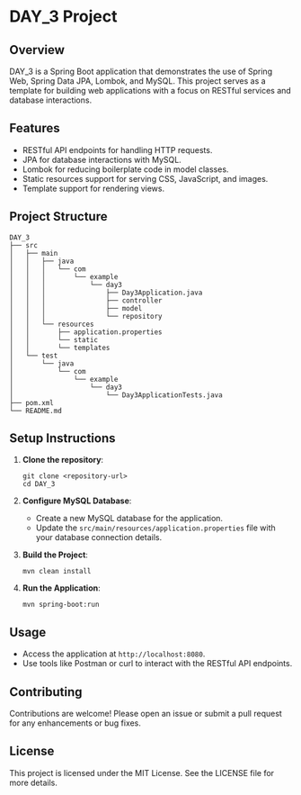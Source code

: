 # DAY_3 Project

## Overview
DAY_3 is a Spring Boot application that demonstrates the use of Spring Web, Spring Data JPA, Lombok, and MySQL. This project serves as a template for building web applications with a focus on RESTful services and database interactions.

## Features
- RESTful API endpoints for handling HTTP requests.
- JPA for database interactions with MySQL.
- Lombok for reducing boilerplate code in model classes.
- Static resources support for serving CSS, JavaScript, and images.
- Template support for rendering views.

## Project Structure
```
DAY_3
├── src
│   ├── main
│   │   ├── java
│   │   │   └── com
│   │   │       └── example
│   │   │           └── day3
│   │   │               ├── Day3Application.java
│   │   │               ├── controller
│   │   │               ├── model
│   │   │               └── repository
│   │   └── resources
│   │       ├── application.properties
│   │       └── static
│   │       └── templates
│   └── test
│       └── java
│           └── com
│               └── example
│                   └── day3
│                       └── Day3ApplicationTests.java
├── pom.xml
└── README.md
```

## Setup Instructions
1. **Clone the repository**:
   ```
   git clone <repository-url>
   cd DAY_3
   ```

2. **Configure MySQL Database**:
   - Create a new MySQL database for the application.
   - Update the `src/main/resources/application.properties` file with your database connection details.

3. **Build the Project**:
   ```
   mvn clean install
   ```

4. **Run the Application**:
   ```
   mvn spring-boot:run
   ```

## Usage
- Access the application at `http://localhost:8080`.
- Use tools like Postman or curl to interact with the RESTful API endpoints.

## Contributing
Contributions are welcome! Please open an issue or submit a pull request for any enhancements or bug fixes.

## License
This project is licensed under the MIT License. See the LICENSE file for more details.